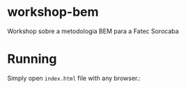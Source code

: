 # workshop-bem
Workshop sobre a metodologia BEM para a Fatec Sorocaba

# Running

Simply open `index.html` file with any browser.:
